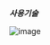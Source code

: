 ***사용기술***

![image](https://github.com/user-attachments/assets/9a61dd3d-9b12-4631-9abc-9eb02d9a9814)
